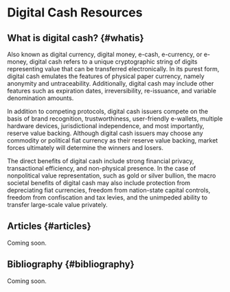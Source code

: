 Digital Cash Resources
======================

## What is digital cash? {#whatis}

Also known as digital currency, digital money, e-cash, e-currency, or
e-money, digital cash refers to a unique cryptographic string of digits
representing value that can be transferred electronically. In its purest
form, digital cash emulates the features of physical paper currency, namely
anonymity and untraceability. Additionally, digital cash may include other
features such as expiration dates, irreversibility, re-issuance, and
variable denomination amounts.

In addition to competing protocols, digital cash issuers compete on the
basis of brand recognition, trustworthiness, user-friendly e-wallets,
multiple hardware devices, jurisdictional independence, and most
importantly, reserve value backing. Although digital cash issuers may
choose any commodity or political fiat currency as their reserve value
backing, market forces ultimately will determine the winners and losers.

The direct benefits of digital cash include strong financial privacy,
transactional efficiency, and non-physical presence. In the case of
nonpolitical value representation, such as gold or silver bullion, the macro
societal benefits of digital cash may also include protection from
depreciating fiat currencies, freedom from nation-state capital controls,
freedom from confiscation and tax levies, and the unimpeded ability to
transfer large-scale value privately.

## Articles {#articles}

Coming soon.

## Bibliography {#bibliography}

Coming soon.
